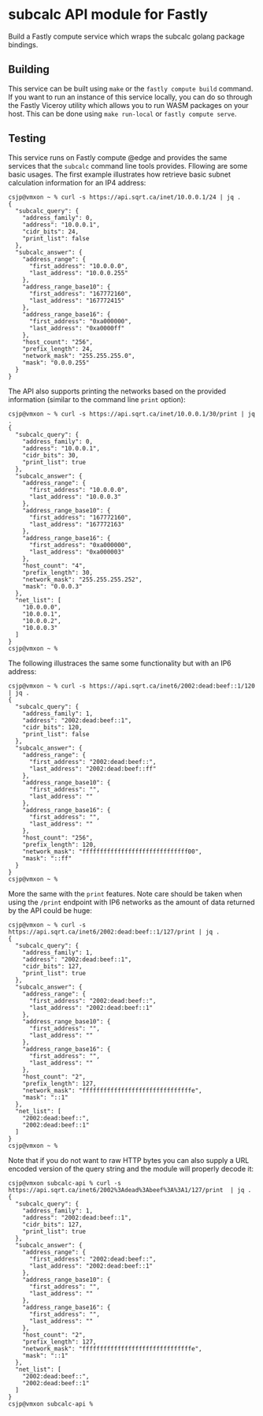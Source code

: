 # subcalc API module for Fastly

Build a Fastly compute service which wraps the subcalc golang package bindings.

## Building

This service can be built using `make` or the `fastly compute build` command. If you want to run an instance of this service locally, you can do so through the Fastly Viceroy utility which allows you to run WASM packages on your host. This can be done using `make run-local` or `fastly compute serve`.

## Testing

This service runs on Fastly compute @edge and provides the same services that the `subcalc` command line tools provides. Fllowing are some basic usages. The first example illustrates how retrieve basic subnet calculation information for an IP4 address:

```
csjp@vmxon ~ % curl -s https://api.sqrt.ca/inet/10.0.0.1/24 | jq .
{
  "subcalc_query": {
    "address_family": 0,
    "address": "10.0.0.1",
    "cidr_bits": 24,
    "print_list": false
  },
  "subcalc_answer": {
    "address_range": {
      "first_address": "10.0.0.0",
      "last_address": "10.0.0.255"
    },
    "address_range_base10": {
      "first_address": "167772160",
      "last_address": "167772415"
    },
    "address_range_base16": {
      "first_address": "0xa000000",
      "last_address": "0xa0000ff"
    },
    "host_count": "256",
    "prefix_length": 24,
    "network_mask": "255.255.255.0",
    "mask": "0.0.0.255"
  }
}
```

The API also supports printing the networks based on the provided information (similar to the command line `print` option):

```
csjp@vmxon ~ % curl -s https://api.sqrt.ca/inet/10.0.0.1/30/print | jq .
{
  "subcalc_query": {
    "address_family": 0,
    "address": "10.0.0.1",
    "cidr_bits": 30,
    "print_list": true
  },
  "subcalc_answer": {
    "address_range": {
      "first_address": "10.0.0.0",
      "last_address": "10.0.0.3"
    },
    "address_range_base10": {
      "first_address": "167772160",
      "last_address": "167772163"
    },
    "address_range_base16": {
      "first_address": "0xa000000",
      "last_address": "0xa000003"
    },
    "host_count": "4",
    "prefix_length": 30,
    "network_mask": "255.255.255.252",
    "mask": "0.0.0.3"
  },
  "net_list": [
    "10.0.0.0",
    "10.0.0.1",
    "10.0.0.2",
    "10.0.0.3"
  ]
}
csjp@vmxon ~ % 
```

The following illustraces the same some functionality but with an IP6 address:

```
csjp@vmxon ~ % curl -s https://api.sqrt.ca/inet6/2002:dead:beef::1/120 | jq .
{
  "subcalc_query": {
    "address_family": 1,
    "address": "2002:dead:beef::1",
    "cidr_bits": 120,
    "print_list": false
  },
  "subcalc_answer": {
    "address_range": {
      "first_address": "2002:dead:beef::",
      "last_address": "2002:dead:beef::ff"
    },
    "address_range_base10": {
      "first_address": "",
      "last_address": ""
    },
    "address_range_base16": {
      "first_address": "",
      "last_address": ""
    },
    "host_count": "256",
    "prefix_length": 120,
    "network_mask": "ffffffffffffffffffffffffffffff00",
    "mask": "::ff"
  }
}
csjp@vmxon ~ % 
```

More the same with the `print` features. Note care should be taken when using the `/print` endpoint with IP6 networks as the amount of data returned by the API could be huge:

```
csjp@vmxon ~ % curl -s https://api.sqrt.ca/inet6/2002:dead:beef::1/127/print | jq .
{
  "subcalc_query": {
    "address_family": 1,
    "address": "2002:dead:beef::1",
    "cidr_bits": 127,
    "print_list": true
  },
  "subcalc_answer": {
    "address_range": {
      "first_address": "2002:dead:beef::",
      "last_address": "2002:dead:beef::1"
    },
    "address_range_base10": {
      "first_address": "",
      "last_address": ""
    },
    "address_range_base16": {
      "first_address": "",
      "last_address": ""
    },
    "host_count": "2",
    "prefix_length": 127,
    "network_mask": "fffffffffffffffffffffffffffffffe",
    "mask": "::1"
  },
  "net_list": [
    "2002:dead:beef::",
    "2002:dead:beef::1"
  ]
}
csjp@vmxon ~ % 
```

Note that if you do not want to raw HTTP bytes you can also supply a URL encoded version of the query string and the module will properly decode it:

```
csjp@vmxon subcalc-api % curl -s https://api.sqrt.ca/inet6/2002%3Adead%3Abeef%3A%3A1/127/print  | jq .
{
  "subcalc_query": {
    "address_family": 1,
    "address": "2002:dead:beef::1",
    "cidr_bits": 127,
    "print_list": true
  },
  "subcalc_answer": {
    "address_range": {
      "first_address": "2002:dead:beef::",
      "last_address": "2002:dead:beef::1"
    },
    "address_range_base10": {
      "first_address": "",
      "last_address": ""
    },
    "address_range_base16": {
      "first_address": "",
      "last_address": ""
    },
    "host_count": "2",
    "prefix_length": 127,
    "network_mask": "fffffffffffffffffffffffffffffffe",
    "mask": "::1"
  },
  "net_list": [
    "2002:dead:beef::",
    "2002:dead:beef::1"
  ]
}
csjp@vmxon subcalc-api % 
```
